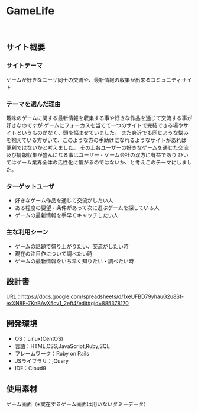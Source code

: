 # GameLife
​
## サイト概要
### サイトテーマ
ゲームが好きなユーザ同士の交流や、最新情報の収集が出来るコミュニティサイト
​
### テーマを選んだ理由
趣味のゲームに関する最新情報を収集する事や好きな作品を通じて交流する事が好きなのですが
ゲームにフォーカスを当てて一つのサイトで完結できる場やサイトというものがなく、頭を悩ませていました。
また身近でも同じような悩みを抱えている方がいて、このような方の手助けになれるようなサイトがあれば
便利ではないかと考えました。
その上各ユーザーの好きなゲームを通じた交流及び情報収集が盛んになる事はユーザー・ゲーム会社の双方に有益であり
ひいてはゲーム業界全体の活性化に繋がるのではないか、と考えこのテーマにしました。
​
### ターゲットユーザ
- 好きなゲーム作品を通じて交流がしたい人
- ある程度の要望・条件があって次に遊ぶゲームを探している人
- ゲームの最新情報を手早くキャッチしたい人
​
### 主な利用シーン
- ゲームの話題で盛り上がりたい、交流がしたい時
- 現在の注目作について調べたい時
- ゲームの最新情報をいち早く知りたい・調べたい時
​
## 設計書
URL：https://docs.google.com/spreadsheets/d/1xeUFBD79yhauG2u8Sf-exXN8F-7KnBAvX5cv1_2eft4/edit#gid=885378170
​
## 開発環境
- OS：Linux(CentOS)
- 言語：HTML,CSS,JavaScript,Ruby,SQL
- フレームワーク：Ruby on Rails
- JSライブラリ：jQuery
- IDE：Cloud9
​
## 使用素材
ゲーム画面（※実在するゲーム画面は用いないダミーデータ）
